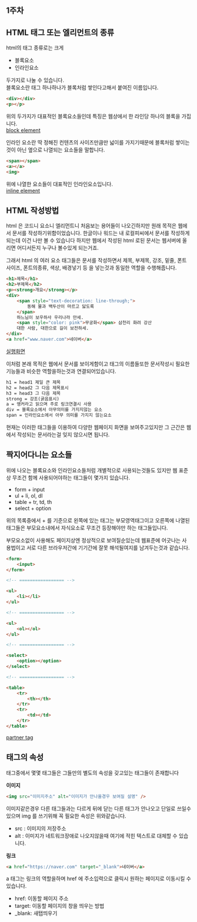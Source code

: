 ## 1주차
## HTML 태그 또는 엘리먼트의 종류
html의 태그 종류로는 크게 
- 블록요소
- 인라인요소

두가지로 나눌 수 있습니다.  
블록요소란 태그 하나하나가 블록처럼 쌓인다고해서 붙여진 이름입니다.

```html
<div></div>
<p></p>
```
위의 두가지가 대표적인 블록요소들인데 특징은 웹상에서 한 라인당 하나의 블록을 가집니다.  
[block element](https://kangyongseok.github.io/webtutorial/blockElement.html)

  
인라인 요소란 딱 정해진 컨텐츠의 사이즈만큼만 넓이를 가지기때문에 블록처럼 쌓이는것이 아닌 옆으로 나열되는 요소들을 말합니다.

```html
<span></span>
<a></a>
<img>
```

위에 나열한 요소들이 대표적인 인라인요소입니다.  
[inline element](https://kangyongseok.github.io/webtutorial/inlineElement.html)

## HTML 작성방법
html 은 코드니 요소니 엘리먼트니 처음보는 용어들이 나오긴하지만 원래 목적은 웹에서 문서를 작성하기위함이었습니다. 한글이나 워드는 내 로컬피씨에서 문서를 작성하게되는데 이건 나만 볼 수 있습니다 하지만 웹에서 작성된 html 로된 문서는 웹서버에 올리면 어디서든지 누구나 볼수있게 되는거죠.
  
그래서 html 의 여러 요소 태그들은 문서를 작성하면서 제목, 부제목, 강조, 밑줄, 폰트사이즈, 폰트의종류, 색상, 배경넣기 등 을 넣는것과 동일한 역할을 수행해줍니다.

```html
<h1>제목</h1>
<h2>부제목</h2>
<p><strong>개요</strong></p>
<div>
    <span style="text-decoration: line-through;">
        동해 물과 백두산이 마르고 닳도록
    </span>
    하느님이 보우하사 우리나라 만세.
    <span style="color: pink">무궁화</span> 삼천리 화려 강산
    대한 사람, 대한으로 길이 보전하세.
</div>
<a href="www.naver.com">네이버</a>
```

[실행화면](https://kangyongseok.github.io/webtutorial/document.html)
  
이처럼 본래 목적은 웹에서 문서를 보이게함이고 태그의 이름들또한 문서작성시 필요한 기능들과 비슷한 역할을하는것과 연결되어있습니다.

```html
h1 = head1 제일 큰 제목
h2 = head2 그 다음 제목표시
h3 = head3 그 다음 제목
strong = 강조(굵음표시)
a = 앵커라고 읽으며 주로 링크연결시 사용
div = 블록요소에서 아무의미를 가지지않는 요소
span = 인라인요소에서 아무 의미를 가지지 않는요소
```

현재는 이러한 태그들을 이용하여 다양한 웹페이지 화면을 보여주고있지만 그 근간은 웹에서 작성되는 문서라는걸 잊지 않으시면 됩니다.


## 짝지어다니는 요소들
위에 나오는 블록요소와 인라인요소들처럼 개별적으로 사용되는것들도 있지만 웹 표준상 무조건 함께 사용되어야하는 태그들이 몇가지 있습니다.
- form + input
- ul + li, ol, dl
- table + tr, td, th
- select + option

위의 목록중에서 + 를 기준으로 왼쪽에 있는 태그는 부모영역태그이고 오른쪽에 나열된 태그들은 부모요소내에서 자식요소로 무조건 등장해야만 하는 태그들입니다.
  
부모요소없이 사용해도 페이지상엔 정상적으로 보여질순있는데 웹표준에 어긋나는 사용법이고 서로 다른 브라우저간에 기기간에 잘못 해석될여지를 남겨두는것과 같습니다.

```html
<form>
    <input>
</form>

<!-- ================= -->

<ul>
    <li></li>
</ul>

<!-- ================= -->

<ul>
    <ol></ol>
</ul>

<!-- ================= -->

<select>
    <option></option>
</select>

<!-- ================= -->

<table>
    <tr>
        <th></th>
    </tr>
    <tr>
        <td></td>
    </tr>
</table>
```

[partner tag](https://kangyongseok.github.io/webtutorial/partnerTag.html)



## 태그의 속성
태그중에서 몇몇 태그들은 그들만의 별도의 속성을 갖고있는 태그들이 존재합니다
  
 **이미지**
```html
<img src="이미지주소" alt="이미지가 안나올경우 보여질 설명" />
```

이미지같은경우 다른 태그들과는 다르게 뒤에 닫는 다른 태그가 안나오고 단일로 쓰일수있으며 img 를 쓰기위해 꼭 필요한 속성은 위와같습니다.
- src : 이미지의 저장주소
- alt : 이미지가 네트워크장애로 나오지않을때 여기에 적힌 텍스트로 대체할 수 있습니다.

**링크**
```html
<a href="https://naver.com" target="_blank">네이버</a>
```

a 태그는 링크의 역할을하며 href 에 주소입력으로 클릭시 원하는 페이지로 이동시킬 수 있습니다.
- href: 이동할 페이지 주소
- target: 이동할 페이지의 창을 띄우는 방법
- _blank: 새탭띄우기

